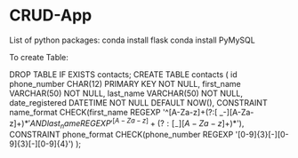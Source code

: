 # CRUD-App
List of python packages:
conda install flask
conda install PyMySQL



To create Table:

DROP TABLE IF EXISTS contacts;
CREATE TABLE contacts (
    id 
    phone_number CHAR(12) PRIMARY KEY NOT NULL,
    first_name VARCHAR(50) NOT NULL,
    last_name VARCHAR(50) NOT NULL,
    date_registered DATETIME NOT NULL DEFAULT NOW(),
    CONSTRAINT name_format CHECK(first_name REGEXP '^[A-Za-z]+(?:[ _-][A-Za-z]+)*$' 
    AND last_name REGEXP '^[A-Za-z]+(?:[ _-][A-Za-z]+)*$'),
    CONSTRAINT phone_format CHECK(phone_number REGEXP '[0-9]{3}[-][0-9]{3}[-][0-9]{4}')
);

